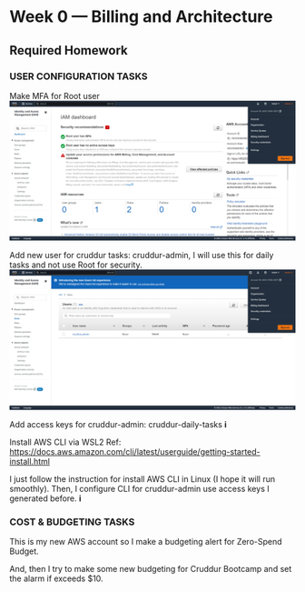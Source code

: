# Week 0 — Billing and Architecture
## Required Homework

### USER CONFIGURATION TASKS

Make MFA for Root user
![Activate the MFA for Root](https://github.com/nikofebrianur/aws-bootcamp-cruddur-2023/blob/main/journal/assets/week-0/root-mfa-active.png)

Add new user for cruddur tasks: cruddur-admin, I will use this for daily tasks and not use Root for security.
![Make a new user](https://github.com/nikofebrianur/aws-bootcamp-cruddur-2023/blob/main/journal/assets/week-0/new%20user%20for%20cruddur%20tasks.png)

Add access keys for cruddur-admin: cruddur-daily-tasks
**i**

Install AWS CLI via WSL2
Ref: https://docs.aws.amazon.com/cli/latest/userguide/getting-started-install.html

I just follow the instruction for install AWS CLI in Linux (I hope it will run smoothly).
Then, I configure CLI for cruddur-admin use access keys I generated before.
**i**

### COST & BUDGETING TASKS
This is my new AWS account so I make a budgeting alert for Zero-Spend Budget.

And, then I try to make some new budgeting for Cruddur Bootcamp and set the alarm if exceeds $10.
